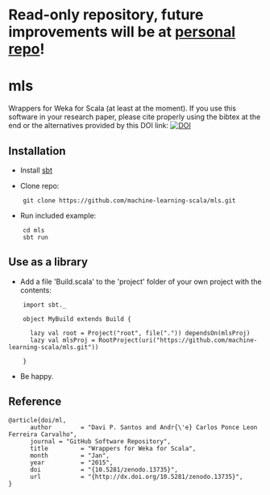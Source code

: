 Read-only repository, future improvements will be at [personal repo](https://github.com/davips/mls)!
===========

mls
===
Wrappers for Weka for Scala (at least at the moment).
If you use this software in your research paper,
please cite properly using the bibtex at the end or the alternatives provided by this DOI link:
[![DOI](https://zenodo.org/badge/doi/10.5281/zenodo.13735.svg)](http://dx.doi.org/10.5281/zenodo.13735)

Installation
------------

* Install [sbt](http://www.scala-sbt.org/release/tutorial/Installing-sbt-on-Linux.html "installing sbt")

* Clone repo:
```
    git clone https://github.com/machine-learning-scala/mls.git
```

* Run included example:
```
    cd mls
    sbt run
```


Use as a library
----------------

* Add a file 'Build.scala' to the 'project' folder of your own project with the contents:
```
    import sbt._

    object MyBuild extends Build {

      lazy val root = Project("root", file(".")) dependsOn(mlsProj)
      lazy val mlsProj = RootProject(uri("https://github.com/machine-learning-scala/mls.git"))

    }
```

* Be happy.

Reference
---------
```
@article{doi/ml,
      author        = "Davi P. Santos and Andr{\'e} Carlos Ponce Leon Ferreira Carvalho",
      journal = "GitHub Software Repository",
      title         = "Wrappers for Weka for Scala",
      month         = "Jan",
      year          = "2015",
      doi           = "{10.5281/zenodo.13735}",
      url           = "{http://dx.doi.org/10.5281/zenodo.13735}",
}
```
